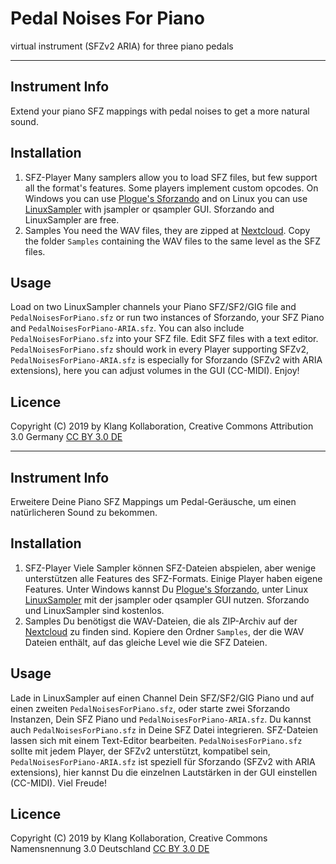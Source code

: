 # Pedal Noises For Piano #

virtual instrument (SFZv2 ARIA) for three piano pedals


------

## Instrument Info ##
Extend your piano SFZ mappings with pedal noises to get a more natural sound.

## Installation ##
1. SFZ-Player
Many samplers allow you to load SFZ files, but few support all the format's features. Some players implement custom opcodes. On Windows you can use [Plogue's Sforzando](https://www.plogue.com/products/sforzando.html) and on Linux you can use [LinuxSampler](https://www.linuxsampler.org) with jsampler or qsampler GUI. Sforzando and LinuxSampler are free.
2. Samples
You need the WAV files, they are zipped at [Nextcloud](https://www.XYZ). Copy the folder `Samples` containing the WAV files to the same level as the SFZ files.

## Usage ##
Load on two LinuxSampler channels your Piano SFZ/SF2/GIG file and `PedalNoisesForPiano.sfz` or run two instances of Sforzando, your SFZ Piano and `PedalNoisesForPiano-ARIA.sfz`. You can also include `PedalNoisesForPiano.sfz` into your SFZ file. Edit SFZ files with a text editor. `PedalNoisesForPiano.sfz` should work in every Player supporting SFZv2, `PedalNoisesForPiano-ARIA.sfz` is especially for Sforzando (SFZv2 with ARIA extensions), here you can adjust volumes in the GUI (CC-MIDI). Enjoy!

## Licence ##
Copyright (C) 2019 by Klang Kollaboration, Creative Commons Attribution 3.0 Germany [CC BY 3.0 DE](https://creativecommons.org/licenses/by/3.0/de/)


------

## Instrument Info ##
Erweitere Deine Piano SFZ Mappings um Pedal-Geräusche, um einen natürlicheren Sound zu bekommen.

## Installation ##
1. SFZ-Player
Viele Sampler können SFZ-Dateien abspielen, aber wenige unterstützen alle Features des SFZ-Formats. Einige Player haben eigene Features. Unter Windows kannst Du [Plogue's Sforzando](https://www.plogue.com/products/sforzando.html), unter Linux [LinuxSampler](https://www.linuxsampler.org) mit der jsampler oder qsampler GUI nutzen. Sforzando und LinuxSampler sind kostenlos.
2. Samples
Du benötigst die WAV-Dateien, die als ZIP-Archiv auf der [Nextcloud](https://www.XYZ) zu finden sind. Kopiere den Ordner `Samples`, der die WAV Dateien enthält, auf das gleiche Level wie die SFZ Dateien.

## Usage ##
Lade in LinuxSampler auf einen Channel Dein SFZ/SF2/GIG Piano und auf einen zweiten `PedalNoisesForPiano.sfz`, oder starte zwei Sforzando Instanzen, Dein SFZ Piano und `PedalNoisesForPiano-ARIA.sfz`. Du kannst auch `PedalNoisesForPiano.sfz` in Deine SFZ Datei integrieren. SFZ-Dateien lassen sich mit einem Text-Editor bearbeiten. `PedalNoisesForPiano.sfz` sollte mit jedem Player, der SFZv2 unterstützt, kompatibel sein, `PedalNoisesForPiano-ARIA.sfz` ist speziell für Sforzando (SFZv2 with ARIA extensions), hier kannst Du die einzelnen Lautstärken in der GUI einstellen (CC-MIDI). Viel Freude!

## Licence ##
Copyright (C) 2019 by Klang Kollaboration, Creative Commons Namensnennung 3.0 Deutschland [CC BY 3.0 DE](https://creativecommons.org/licenses/by/3.0/de/)

